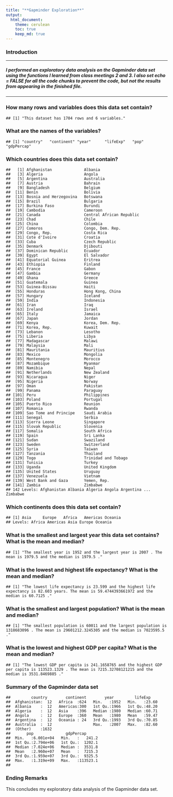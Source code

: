 ```yaml
---
title: "**Gapminder Exploration**"
output: 
  html_document:
    theme: cerulean
    toc: true
    keep_md: true
---
```

### **Introduction**

-----------------------

##### I performed an exploratory data analysis on the Gapminder data set using the functions I learned from class meetings 2 and 3. I also set echo = FALSE for all the code chunks to prevent the code, but not the results from appearing in the finished file. 



--------------------------------------------------------------------------

### **How many rows and variables does this data set contain?**

```
## [1] "This dataset has 1704 rows and 6 variables."
```
### **What are the names of the variables?**

```
## [1] "country"   "continent" "year"      "lifeExp"   "pop"       "gdpPercap"
```
### **Which countries does this data set contain?**

```
##   [1] Afghanistan              Albania                 
##   [3] Algeria                  Angola                  
##   [5] Argentina                Australia               
##   [7] Austria                  Bahrain                 
##   [9] Bangladesh               Belgium                 
##  [11] Benin                    Bolivia                 
##  [13] Bosnia and Herzegovina   Botswana                
##  [15] Brazil                   Bulgaria                
##  [17] Burkina Faso             Burundi                 
##  [19] Cambodia                 Cameroon                
##  [21] Canada                   Central African Republic
##  [23] Chad                     Chile                   
##  [25] China                    Colombia                
##  [27] Comoros                  Congo, Dem. Rep.        
##  [29] Congo, Rep.              Costa Rica              
##  [31] Cote d'Ivoire            Croatia                 
##  [33] Cuba                     Czech Republic          
##  [35] Denmark                  Djibouti                
##  [37] Dominican Republic       Ecuador                 
##  [39] Egypt                    El Salvador             
##  [41] Equatorial Guinea        Eritrea                 
##  [43] Ethiopia                 Finland                 
##  [45] France                   Gabon                   
##  [47] Gambia                   Germany                 
##  [49] Ghana                    Greece                  
##  [51] Guatemala                Guinea                  
##  [53] Guinea-Bissau            Haiti                   
##  [55] Honduras                 Hong Kong, China        
##  [57] Hungary                  Iceland                 
##  [59] India                    Indonesia               
##  [61] Iran                     Iraq                    
##  [63] Ireland                  Israel                  
##  [65] Italy                    Jamaica                 
##  [67] Japan                    Jordan                  
##  [69] Kenya                    Korea, Dem. Rep.        
##  [71] Korea, Rep.              Kuwait                  
##  [73] Lebanon                  Lesotho                 
##  [75] Liberia                  Libya                   
##  [77] Madagascar               Malawi                  
##  [79] Malaysia                 Mali                    
##  [81] Mauritania               Mauritius               
##  [83] Mexico                   Mongolia                
##  [85] Montenegro               Morocco                 
##  [87] Mozambique               Myanmar                 
##  [89] Namibia                  Nepal                   
##  [91] Netherlands              New Zealand             
##  [93] Nicaragua                Niger                   
##  [95] Nigeria                  Norway                  
##  [97] Oman                     Pakistan                
##  [99] Panama                   Paraguay                
## [101] Peru                     Philippines             
## [103] Poland                   Portugal                
## [105] Puerto Rico              Reunion                 
## [107] Romania                  Rwanda                  
## [109] Sao Tome and Principe    Saudi Arabia            
## [111] Senegal                  Serbia                  
## [113] Sierra Leone             Singapore               
## [115] Slovak Republic          Slovenia                
## [117] Somalia                  South Africa            
## [119] Spain                    Sri Lanka               
## [121] Sudan                    Swaziland               
## [123] Sweden                   Switzerland             
## [125] Syria                    Taiwan                  
## [127] Tanzania                 Thailand                
## [129] Togo                     Trinidad and Tobago     
## [131] Tunisia                  Turkey                  
## [133] Uganda                   United Kingdom          
## [135] United States            Uruguay                 
## [137] Venezuela                Vietnam                 
## [139] West Bank and Gaza       Yemen, Rep.             
## [141] Zambia                   Zimbabwe                
## 142 Levels: Afghanistan Albania Algeria Angola Argentina ... Zimbabwe
```

### **Which continents does this data set contain?**

```
## [1] Asia     Europe   Africa   Americas Oceania 
## Levels: Africa Americas Asia Europe Oceania
```


### **What is the smallest and largest year this data set contains? What is the mean and median?**

```
## [1] "The smallest year is 1952 and the largest year is 2007 . The mean is 1979.5 and the median is 1979.5 ."
```


### **What is the lowest and highest life expectancy? What is the mean and median?**

```
## [1] "The lowest life expectancy is 23.599 and the highest life expectancy is 82.603 years. The mean is 59.4744393661972 and the median is 60.7125 ."
```

### **What is the smallest and largest population? What is the mean and median?**

```
## [1] "The smallest population is 60011 and the largest population is 1318683096 . The mean is 29601212.3245305 and the median is 7023595.5 ."
```


### **What is the lowest and highest GDP per capita? What is the mean and median?**

```
## [1] "The lowest GDP per capita is 241.1658765 and the highest GDP per capita is 113523.1329 . The mean is 7215.32708121215 and the median is 3531.8469885 ."
```

### **Summary of the Gapminder data set**

```
##         country        continent        year         lifeExp     
##  Afghanistan:  12   Africa  :624   Min.   :1952   Min.   :23.60  
##  Albania    :  12   Americas:300   1st Qu.:1966   1st Qu.:48.20  
##  Algeria    :  12   Asia    :396   Median :1980   Median :60.71  
##  Angola     :  12   Europe  :360   Mean   :1980   Mean   :59.47  
##  Argentina  :  12   Oceania : 24   3rd Qu.:1993   3rd Qu.:70.85  
##  Australia  :  12                  Max.   :2007   Max.   :82.60  
##  (Other)    :1632                                                
##       pop              gdpPercap       
##  Min.   :6.001e+04   Min.   :   241.2  
##  1st Qu.:2.794e+06   1st Qu.:  1202.1  
##  Median :7.024e+06   Median :  3531.8  
##  Mean   :2.960e+07   Mean   :  7215.3  
##  3rd Qu.:1.959e+07   3rd Qu.:  9325.5  
##  Max.   :1.319e+09   Max.   :113523.1  
## 
```

### **Ending Remarks**
This concludes my exploratory data analysis of the Gapminder data set.

